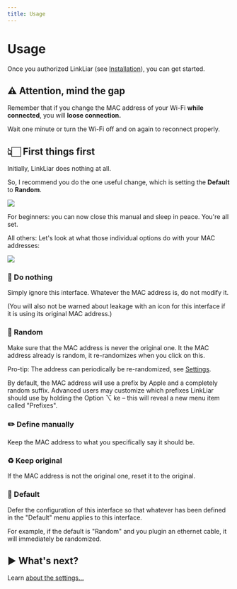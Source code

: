 ```yaml
---
title: Usage
---
```


# Usage

Once you authorized LinkLiar (see [Installation](installation.html)), you can get started.

## ⚠️ Attention, mind the gap

Remember that if you change the MAC address of your Wi-Fi **while connected**,
you will **loose connection.**

Wait one minute or turn the Wi-Fi off and on again to reconnect properly.

## 👆🏻 First things first

Initially, LinkLiar does nothing at all.

So, I recommend you do the one useful change, which is setting the **Default**
to **Random**.

![](default-random.png)

For beginners: you can now close this manual and sleep in peace. You're all set.

All others: Let's look at what those individual options do with your MAC addresses:

![](interface.png)

### 🛌 Do nothing

Simply ignore this interface.
Whatever the MAC address is, do not modify it.

(You will also not be warned about leakage with an icon for this interface if it is using its original MAC address.)

### 🎲 Random

Make sure that the MAC address is never the original one.
It the MAC address already is random, it re-randomizes when you click on this.

Pro-tip: The address can periodically be re-randomized, see [Settings](settings.html).

By default, the MAC address will use a prefix by Apple and a completely random suffix.
Advanced users may customize which prefixes LinkLiar should use by holding the Option ⌥ ke –
this will reveal a new menu item called "Prefixes".

### ✏️ Define manually

Keep the MAC address to what you specifically say it should be.

### ♻️ Keep original

If the MAC address is not the original one, reset it to the original.

### 📖 Default

Defer the configuration of this interface so that whatever has been
defined in the "Default" menu applies to this interface.

For example, if the default is "Random" and you plugin an ethernet cable,
it will immediately be randomized.

## ▶️ What's next?

Learn [about the settings...](settings.html)
